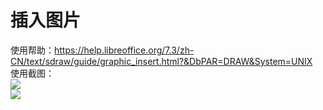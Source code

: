 # 插入图片  
使用帮助：https://help.libreoffice.org/7.3/zh-CN/text/sdraw/guide/graphic_insert.html?&DbPAR=DRAW&System=UNIX  
使用截图：  
![](https://github.com/GICEGreenIce/WORK-PLCT20221009-15/blob/main/Draw/screenshots/%E6%8F%92%E5%85%A5%E5%9B%BE%E5%83%8F.jpeg)  
![](https://github.com/GICEGreenIce/WORK-PLCT20221009-15/blob/main/Draw/screenshots/%E6%8F%92%E5%85%A5%E5%9B%BE%E5%83%8F2.jpeg)  
